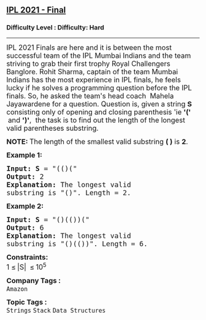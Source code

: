 <h2><a href="https://www.geeksforgeeks.org/problems/ipl-2021-final--141634/1?page=5&difficulty=Hard&status=unsolved&sortBy=accuracy">IPL 2021 - Final</a></h2><h3>Difficulty Level : Difficulty: Hard</h3><hr><div class="problems_problem_content__Xm_eO"><p><span style="font-size: 18px;">IPL 2021 Finals are here and it is between the most successful team of the IPL Mumbai Indians and the team striving to grab their first trophy Royal Challengers Banglore. Rohit Sharma, captain of the team Mumbai Indians has the most experience in IPL finals, he feels lucky if he solves a programming question before the IPL finals. So, he asked the team's head coach&nbsp; Mahela Jayawardene for a question. Question is</span><span style="font-size: 18px;">, given a string <strong>S </strong>consisting only of opening and closing parenthesis 'ie <strong>'(' &nbsp;</strong>and <strong>')'</strong>,&nbsp; the task is to find out the length of the longest valid parentheses</span><span style="font-size: 18px;"> substring.</span></p>
<p><span style="font-size: 18px;"><strong>NOTE: </strong>The length of the smallest valid substring&nbsp;<strong>( )</strong> is <strong>2</strong>.</span></p>
<p><span style="font-size: 18px;"><strong>Example 1:</strong></span></p>
<pre><span style="font-size: 18px;"><strong>Input: S</strong> = "(()(</span><span style="font-size: 18px;">"
<strong>Output:</strong> 2
<strong>Explanation: </strong>The longest valid 
substring is "()". Length = 2.</span>
</pre>
<p><span style="font-size: 18px;"><strong>Example 2:</strong></span></p>
<pre><span style="font-size: 18px;"><strong>Input: S</strong> = "()(())(</span><span style="font-size: 18px;">"
<strong>Output:</strong> 6
<strong>Explanation: </strong>The longest valid 
substring is "()(())</span><span style="font-size: 18px;">". Length = 6.</span></pre>
<p><span style="font-size: 18px;"><strong>Constraints:</strong><br>1 </span> <span style="font-size: 18px;">≤</span> <span style="font-size: 18px;"> |S|&nbsp;</span> <span style="font-size: 18px;">≤</span> <span style="font-size: 18px;"> 10<sup>5</sup></span></p></div><p><span style=font-size:18px><strong>Company Tags : </strong><br><code>Amazon</code>&nbsp;<br><p><span style=font-size:18px><strong>Topic Tags : </strong><br><code>Strings</code>&nbsp;<code>Stack</code>&nbsp;<code>Data Structures</code>&nbsp;